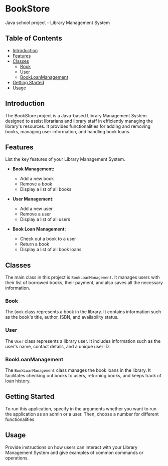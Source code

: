 # BookStore
Java school project - Library Management System

## Table of Contents
- [Introduction](#introduction)
- [Features](#features)
- [Classes](#classes)
  - [Book](#book)
  - [User](#user)
  - [BookLoanManagement](#bookloanmanagement)
- [Getting Started](#getting-started)
- [Usage](#usage)

## Introduction

The BookStore project is a Java-based Library Management System designed to assist librarians and library staff in efficiently managing the library's resources. It provides functionalities for adding and removing books, managing user information, and handling book loans.

## Features

List the key features of your Library Management System.

- **Book Management:**
  - Add a new book
  - Remove a book
  - Display a list of all books

- **User Management:**
  - Add a new user
  - Remove a user
  - Display a list of all users

- **Book Loan Management:**
  - Check out a book to a user
  - Return a book
  - Display a list of all book loans

## Classes

The main class in this project is `BookLoanManagement`. It manages users with their list of borrowed books, their payment, and also saves all the necessary information.

### Book

The `Book` class represents a book in the library. It contains information such as the book's title, author, ISBN, and availability status.

### User

The `User` class represents a library user. It includes information such as the user's name, contact details, and a unique user ID.

### BookLoanManagement

The `BookLoanManagement` class manages the book loans in the library. It facilitates checking out books to users, returning books, and keeps track of loan history.

## Getting Started

To run this application, specify in the arguments whether you want to run the application as an admin or a user. Then, choose a number for different functionalities.

## Usage

Provide instructions on how users can interact with your Library Management System and give examples of common commands or operations.
